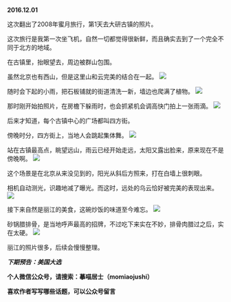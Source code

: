 
**2016.12.01**

这次翻出了2008年蜜月旅行，第1天去大研古镇的照片。

这次旅行是我第一次坐飞机，自然一切都觉得很新鲜，而且确实去到了一个完全不同于北方的地域。

在古镇里，抬眼望去，周边被群山包围。

虽然北京也有西山，但是这里山和云完美的结合在一起。
![](http://imglf1.nosdn.127.net/img/UmNxendsZlM5N1ExVTMvdDE5QzRTZW52a1g4aG4vSWx3Q0dEWGRMdityST0.jpg)


随时会下起的小雨，把石板铺就的街道清洗一新，墙边也爬满了植物。
![](http://imglf2.nosdn.127.net/img/aFlkbjg5ZXNTekxGVGxma3N5KzdxZ1YvSlgvZEVQeHZZRE1vejB6RlQ0ND0.jpg)


那时刚开始拍照片，在房檐下躲雨时，也会抓紧机会调高快门拍上一张雨滴。
![](http://imglf0.nosdn.127.net/img/RGpQdDBHc3Rua1paVWFFemhqODhMYWxPV0RGR1ROaWI5UHZVYXR6WVkzdz0.jpg)


后来才知道，每个古镇中心的广场都叫四方街。

傍晚时分，四方街上，当地人会跳起集体舞。
![](http://imglf1.nosdn.127.net/img/VExLZC8xMnkvZVpNMWlrSkVySTZmRGxiNm9Za2FISUhwUDhHOE5oektGdz0.jpg)


站在古镇最高点，眺望远山，雨云已经开始走远，太阳又露出脸来，原来现在不是傍晚啊。
![](http://imglf0.nosdn.127.net/img/djlGeDZVbVowUWRIRmorQ0E4dG8zc2FiYjUrdXAyMHA4bmNOcUVTMnREZz0.jpg)


这个场景是在北京从来没见到的，阳光从斜后方照来，打在白墙上很刺眼。

相机自动测光，识趣地减了曝光。而这时，远处的乌云恰好被完美的表现出来。
![](http://imglf0.nosdn.127.net/img/MSt6NHlPdXQweGtja2NhOWE0WGx2cmt1S2M0V2hKdWJSZEYxVFUrN0RSUT0.jpg)


接下来自然是丽江的美食，这碗炒饭的味道至今难忘。
![](http://imglf1.nosdn.127.net/img/V29rYzNIWjVTSjlCZFRlQWlDUjB5YXJSaWFRakZpMVMxcjJPcitvN2ttbz0.jpg)


砂锅腊排骨，是当地呼声最高的招牌，不过吃下来实在不妙，排骨肉腊过之后，实在太硬。
![](http://imglf1.nosdn.127.net/img/WThBWWp0MW56WG8yQUk5aHh3Y0x6RjVVY3l0SFhaYk9zb05oUWlpc0libz0.jpg)


丽江的照片很多，后续会慢慢整理。


***下期预告：美国大选***


**个人微信公众号，请搜索：摹喵居士（momiaojushi）**

**喜欢作者写写哪些话题，可以公众号留言**
